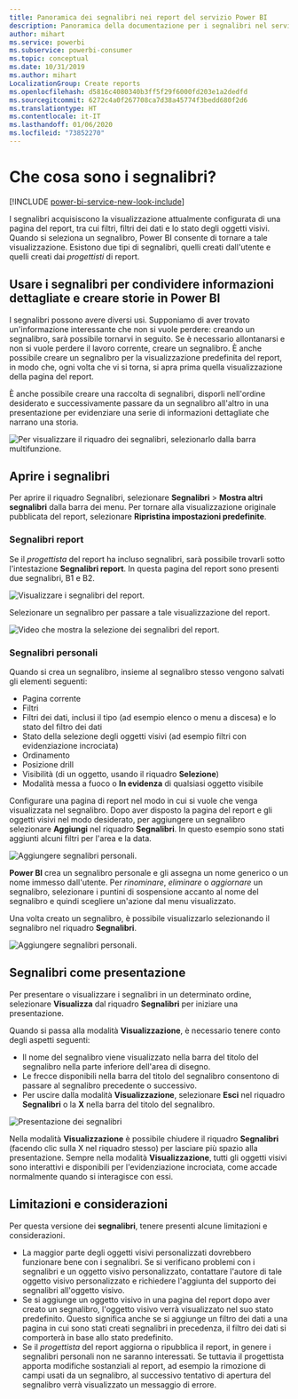 ```yaml
---
title: Panoramica dei segnalibri nei report del servizio Power BI
description: Panoramica della documentazione per i segnalibri nel servizio Power BI.
author: mihart
ms.service: powerbi
ms.subservice: powerbi-consumer
ms.topic: conceptual
ms.date: 10/31/2019
ms.author: mihart
LocalizationGroup: Create reports
ms.openlocfilehash: d5816c4080340b3ff5f29f6000fd203e1a2dedfd
ms.sourcegitcommit: 6272c4a0f267708ca7d38a45774f3bedd680f2d6
ms.translationtype: HT
ms.contentlocale: it-IT
ms.lasthandoff: 01/06/2020
ms.locfileid: "73852270"
---
```

# <a name="what-are-bookmarks"></a>Che cosa sono i segnalibri?

[!INCLUDE [power-bi-service-new-look-include](../includes/power-bi-service-new-look-include.md)]

I segnalibri acquisiscono la visualizzazione attualmente configurata di una pagina del report, tra cui filtri, filtri dei dati e lo stato degli oggetti visivi. Quando si seleziona un segnalibro, Power BI consente di tornare a tale visualizzazione. Esistono due tipi di segnalibri, quelli creati dall'utente e quelli creati dai *progettisti* di report.

## <a name="use-bookmarks-to-share-insights-and-build-stories-in-power-bi"></a>Usare i segnalibri per condividere informazioni dettagliate e creare storie in Power BI 
I segnalibri possono avere diversi usi. Supponiamo di aver trovato un'informazione interessante che non si vuole perdere: creando un segnalibro, sarà possibile tornarvi in seguito. Se è necessario allontanarsi e non si vuole perdere il lavoro corrente, creare un segnalibro. È anche possibile creare un segnalibro per la visualizzazione predefinita del report, in modo che, ogni volta che vi si torna, si apra prima quella visualizzazione della pagina del report. 

È anche possibile creare una raccolta di segnalibri, disporli nell'ordine desiderato e successivamente passare da un segnalibro all'altro in una presentazione per evidenziare una serie di informazioni dettagliate che narrano una storia.  

![Per visualizzare il riquadro dei segnalibri, selezionarlo dalla barra multifunzione.](media/end-user-bookmarks/power-bi-select-bookmark.png)

## <a name="open-bookmarks"></a>Aprire i segnalibri
Per aprire il riquadro Segnalibri, selezionare **Segnalibri** > **Mostra altri segnalibri** dalla barra dei menu. Per tornare alla visualizzazione originale pubblicata del report, selezionare **Ripristina impostazioni predefinite**.

### <a name="report-bookmarks"></a>Segnalibri report
Se il *progettista* del report ha incluso segnalibri, sarà possibile trovarli sotto l'intestazione **Segnalibri report**. In questa pagina del report sono presenti due segnalibri, B1 e B2. 

![Visualizzare i segnalibri del report.](media/end-user-bookmarks/power-bi-report.png)

Selezionare un segnalibro per passare a tale visualizzazione del report. 

![Video che mostra la selezione dei segnalibri del report.](media/end-user-bookmarks/power-bi-bookmarks.gif)

### <a name="personal-bookmarks"></a>Segnalibri personali

Quando si crea un segnalibro, insieme al segnalibro stesso vengono salvati gli elementi seguenti:

* Pagina corrente
* Filtri
* Filtri dei dati, inclusi il tipo (ad esempio elenco o menu a discesa) e lo stato del filtro dei dati
* Stato della selezione degli oggetti visivi (ad esempio filtri con evidenziazione incrociata)
* Ordinamento
* Posizione drill
* Visibilità (di un oggetto, usando il riquadro **Selezione**)
* Modalità messa a fuoco o **In evidenza** di qualsiasi oggetto visibile

Configurare una pagina di report nel modo in cui si vuole che venga visualizzata nel segnalibro. Dopo aver disposto la pagina del report e gli oggetti visivi nel modo desiderato, per aggiungere un segnalibro selezionare **Aggiungi** nel riquadro **Segnalibri**. In questo esempio sono stati aggiunti alcuni filtri per l'area e la data. 

![Aggiungere segnalibri personali.](media/end-user-bookmarks/power-bi-bookmark-personal.png)

**Power BI** crea un segnalibro personale e gli assegna un nome generico o un nome immesso dall'utente. Per *rinominare*, *eliminare* o *aggiornare* un segnalibro, selezionare i puntini di sospensione accanto al nome del segnalibro e quindi scegliere un'azione dal menu visualizzato.

Una volta creato un segnalibro, è possibile visualizzarlo selezionando il segnalibro nel riquadro **Segnalibri**. 

![Aggiungere segnalibri personali.](media/end-user-bookmarks/power-bi-bookmark-west.png)


<!--
## Arranging bookmarks
As you create bookmarks, you might find that the order in which you create them isn't necessarily the same order you'd like to present them to your audience. No problem, you can easily rearrange the order of bookmarks.

In the **Bookmarks** pane, simply drag-and-drop bookmarks to change their order, as shown in the following image. The yellow bar between bookmarks designates where the dragged bookmark will be placed.

![Change bookmark order by drag-and-drop](media/desktop-bookmarks/bookmarks_06.png)

The order of your bookmarks can become important when you use the **View** feature of bookmarks, as described in the next section. 

-->

## <a name="bookmarks-as-a-slide-show"></a>Segnalibri come presentazione
Per presentare o visualizzare i segnalibri in un determinato ordine, selezionare **Visualizza** dal riquadro **Segnalibri** per iniziare una presentazione.

Quando si passa alla modalità **Visualizzazione**, è necessario tenere conto degli aspetti seguenti:

- Il nome del segnalibro viene visualizzato nella barra del titolo del segnalibro nella parte inferiore dell'area di disegno.
- Le frecce disponibili nella barra del titolo del segnalibro consentono di passare al segnalibro precedente o successivo.
- Per uscire dalla modalità **Visualizzazione**, selezionare **Esci** nel riquadro **Segnalibri** o la **X** nella barra del titolo del segnalibro.

![Presentazione dei segnalibri](media/end-user-bookmarks/power-bi-slideshow.png)

Nella modalità **Visualizzazione** è possibile chiudere il riquadro **Segnalibri** (facendo clic sulla X nel riquadro stesso) per lasciare più spazio alla presentazione. Sempre nella modalità **Visualizzazione**, tutti gli oggetti visivi sono interattivi e disponibili per l'evidenziazione incrociata, come accade normalmente quando si interagisce con essi. 

<!--
## Visibility - using the Selection pane
With the release of bookmarks, the new **Selection** pane is also introduced. The **Selection** pane provides a list of all objects on the current page and allows you to select the object and specify whether a given object is visible. 

![Enable the Selection pane](media/desktop-bookmarks/bookmarks_08.png)

You can select an object using the **Selection** pane. Also, you can toggle whether the object is currently visible by clicking the eye icon to the right of the visual. 

![Selection pane](media/desktop-bookmarks/bookmarks_09.png)

When a bookmark is added, the visible status of each object is also saved based on its setting in the **Selection** pane. 

It's important to note that **slicers** continue to filter a report page, regardless of whether they are visible. As such, you can create many different bookmarks, with different slicer settings, and make a single report page appear very different (and highlight different insights) in various bookmarks.


## Bookmarks for shapes and images
You can also link shapes and images to bookmarks. With this feature, when you click on an object, it will show the bookmark associated with that object. This can be especially useful when working with buttons; you can learn more by reading the article about [using buttons in Power BI](desktop-buttons.md). 

To assign a bookmark to an object, select the object, then expand the **Action** section from the **Format Shape** pane, as shown in the following image.

![Add bookmark link to an object](media/desktop-bookmarks/bookmarks_10.png)

Once you turn the **Action** slider to **On** you can select whether the object is a back button, a bookmark, or a Q&A command. If you select bookmark, you can then select which of your bookmarks the object is linked to.

There are all sorts of interesting things you can do with object-linked bookmarking. You can create a visual table of contents on your report page, or you can provide different views (such as visual types) of the same information, just by clicking on an object.

When you are in editing mode you can use ctrl+click to follow the link, and when not in edit mode, simply click the object to follow the link. 


## Bookmark groups

Beginning with the August 2018 release of **Power BI Desktop**, you can create and use bookmark groups. A bookmark group is a collection of bookmarks that you specify, which can be shown and organized as a group. 

To create a bookmark group, hold down the CTRL key and select the bookmarks you want to include in the group, then click the ellipses beside any of the selected bookmarks, and select **Group** from the menu that appears.

![Create a bookmark group](media/desktop-bookmarks/bookmarks_15.png)

**Power BI Desktop** automatically names the group *Group 1*. Fortunately, you can just double-click on the name and rename it to whatever you want.

![Rename a bookmark group](media/desktop-bookmarks/bookmarks_16.png)

With any bookmark group, clicking on the bookmark group's name only expands or collapses the group of bookmarks, and does not represent a bookmark by itself. 

When using the **View** feature of bookmarks, the following applies:

* If the selected bookmark is in a group when you select **View** from bookmarks, only the bookmarks *in that group* are shown in the viewing session. 

* If the selected bookmark is not in a group, or is on the top level (such as the name of a bookmark group), then all bookmarks for the entire report are played, including bookmarks in any group. 

To ungroup bookmarks, just select any bookmark in a group, click the ellipses, and then select **Ungroup** from the menu that appears. 

![Ungroup a bookmark group](media/desktop-bookmarks/bookmarks_17.png)

Note that selecting **Ungroup** for any bookmark from a group takes all bookmarks out of the group (it deletes the group, but not the bookmarks themselves). So to remove a single bookmark from a group, you need to **Ungroup** any member from that group, which deletes the grouping, then select the members you want in the new group (using CTRL and clicking each bookmark), and select **Group** again. 
-->





## <a name="limitations-and-considerations"></a>Limitazioni e considerazioni
Per questa versione dei **segnalibri**, tenere presenti alcune limitazioni e considerazioni.

* La maggior parte degli oggetti visivi personalizzati dovrebbero funzionare bene con i segnalibri. Se si verificano problemi con i segnalibri e un oggetto visivo personalizzato, contattare l'autore di tale oggetto visivo personalizzato e richiedere l'aggiunta del supporto dei segnalibri all'oggetto visivo. 
* Se si aggiunge un oggetto visivo in una pagina del report dopo aver creato un segnalibro, l'oggetto visivo verrà visualizzato nel suo stato predefinito. Questo significa anche se si aggiunge un filtro dei dati a una pagina in cui sono stati creati segnalibri in precedenza, il filtro dei dati si comporterà in base allo stato predefinito.
* Se il *progettista* del report aggiorna o ripubblica il report, in genere i segnalibri personali non ne saranno interessati. Se tuttavia il progettista apporta modifiche sostanziali al report, ad esempio la rimozione di campi usati da un segnalibro, al successivo tentativo di apertura del segnalibro verrà visualizzato un messaggio di errore. 

<!--
## Next steps
spotlight?
-->
